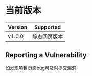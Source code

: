 # 当前版本


| Version | Supported          |
| ------- | ------------------ |
| v1.0.0  | 静态网页版本         |

## Reporting a Vulnerability

如发现项目页面bug可及时提交漏洞
